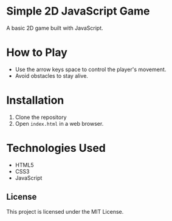 # Simple 2D JavaScript Game
A basic 2D game built with JavaScript.

# How to Play

- Use the arrow keys space to control the player's movement.
- Avoid obstacles to stay alive.

# Installation

1. Clone the repository
2. Open `index.html` in a web browser.

# Technologies Used

- HTML5
- CSS3
- JavaScript

## License
This project is licensed under the MIT License.
